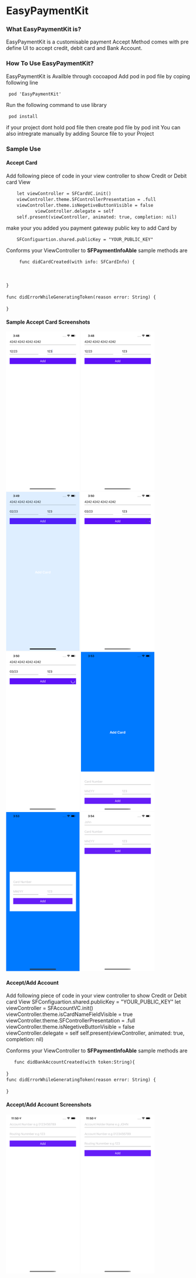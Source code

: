 # EasyPaymentKit
### What EasyPaymentKit is?
EasyPaymentKit is a customisable payment Accept Method comes with pre define UI to accept credit, debit card and  Bank Account.
### How To Use EasyPaymentKit?
  EasyPaymentKit is Availble through cocoapod
  Add pod in pod file by coping following line 
     
     pod 'EasyPaymentKit' 
  Run the following command to use library
    
     pod install
  if your project dont hold pod file then create pod file by pod init
   You can also intregrate manually by adding Source file to your Project
   
 ### Sample Use 
 #### Accept Card
 Add following piece of code in your view controller to show Credit or Debit card View
        
        let viewController = SFCardVC.init()
        viewController.theme.SFControllerPresentation = .full
        viewController.theme.isNegetiveButtonVisible = false
               viewController.delegate = self
        self.present(viewController, animated: true, completion: nil)
        
   make your you added you payment gateway public key to add Card by 
   
        SFConfiguartion.shared.publicKey = "YOUR_PUBLIC_KEY"
        
   Conforms your ViewController to <b>SFPaymentInfoAble</b>
   sample methods are 
   
         func didCardCreated(with info: SFCardInfo) {
  
        
        
    }
    
    func didErrorWhileGeneratingToken(reason error: String) {
 
    }
    
        
 #### Sample Accept Card  Screenshots
 
 <img src="https://github.com/SaifullahIlyas/OutPutFiles/blob/master/Simulator%20Screen%20Shot%20-%20iPhone%2011%20Pro%20Max%20-%202020-09-28%20at%2015.48.19.png" width=200> <img src="https://github.com/SaifullahIlyas/OutPutFiles/blob/master/Simulator%20Screen%20Shot%20-%20iPhone%2011%20Pro%20Max%20-%202020-09-28%20at%2015.48.22.png" width=200> <img src="https://github.com/SaifullahIlyas/OutPutFiles/blob/master/Simulator%20Screen%20Shot%20-%20iPhone%2011%20Pro%20Max%20-%202020-09-28%20at%2015.49.32.png" width=200> <img src="https://github.com/SaifullahIlyas/OutPutFiles/blob/master/Simulator%20Screen%20Shot%20-%20iPhone%2011%20Pro%20Max%20-%202020-09-28%20at%2015.50.01.png" width=200> <img src="https://github.com/SaifullahIlyas/OutPutFiles/blob/master/Simulator%20Screen%20Shot%20-%20iPhone%2011%20Pro%20Max%20-%202020-09-28%20at%2015.50.08.png" width=200> <img src="https://github.com/SaifullahIlyas/OutPutFiles/blob/master/Simulator%20Screen%20Shot%20-%20iPhone%2011%20Pro%20Max%20-%202020-09-28%20at%2015.53.24.png" width=200> <img src="https://github.com/SaifullahIlyas/OutPutFiles/blob/master/Simulator%20Screen%20Shot%20-%20iPhone%2011%20Pro%20Max%20-%202020-09-28%20at%2015.53.43.png" width=200> <img src="https://github.com/SaifullahIlyas/OutPutFiles/blob/master/Simulator%20Screen%20Shot%20-%20iPhone%2011%20Pro%20Max%20-%202020-09-28%20at%2015.54.39.png" width=200>
 
 #### Accept/Add Account 
 Add following piece of code in your view controller to show Credit or Debit card View
 SFConfiguartion.shared.publicKey = "YOUR_PUBLIC_KEY"
  let viewController = SFAccountVC.init()
        viewController.theme.isCardNameFieldVisible = true
        viewController.theme.SFControllerPresentation = .full
        viewController.theme.isNegetiveButtonVisible = false
               viewController.delegate = self
        self.present(viewController, animated: true, completion: nil)

Conforms your ViewController to <b>SFPaymentInfoAble</b>
   sample methods are 
   
        
       func didBankAccountCreated(with token:String){
        
    }
    func didErrorWhileGeneratingToken(reason error: String) {
 
    }
#### Accept/Add Account Screenshots

 <img src="https://github.com/SaifullahIlyas/OutPutFiles/blob/master/easypaymentkit-Account/Simulator%20Screen%20Shot%20-%20iPhone%2011%20Pro%20Max%20-%202020-10-24%20at%2023.50.24.png" width=200> <img src="https://github.com/SaifullahIlyas/OutPutFiles/blob/master/easypaymentkit-Account/Simulator%20Screen%20Shot%20-%20iPhone%2011%20Pro%20Max%20-%202020-10-24%20at%2023.50.44.png" width=200>
